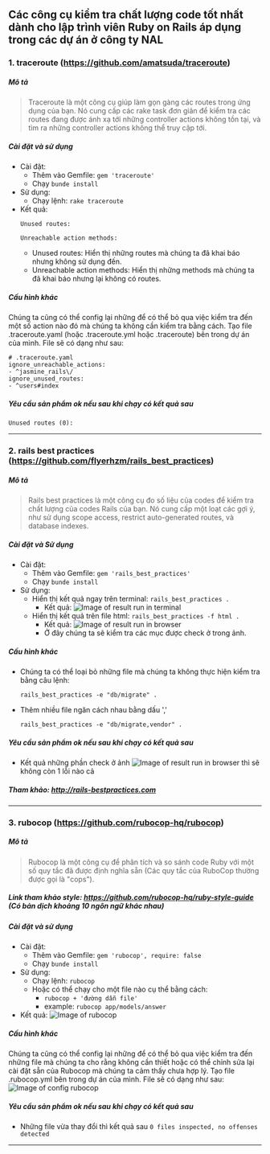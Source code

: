## Các công cụ kiểm tra chất lượng code tốt nhất dành cho lập trình viên Ruby on Rails áp dụng trong các dự án ở công ty NAL

### 1. traceroute (https://github.com/amatsuda/traceroute)
##### Mô tả
>  Traceroute là một công cụ giúp làm gọn gàng các routes trong ứng dụng của bạn. Nó cung cấp các rake task đơn giản để kiểm tra các routes đang được ánh xạ tới những controller actions không tồn tại, và tìm ra những controller actions không thể truy cập tới.
##### Cài đặt và sử dụng
- Cài đặt: 
  - Thêm vào Gemfile: ```gem 'traceroute'```
  - Chạy ```bunde install```
- Sử dụng:
  - Chạy lệnh: ```rake traceroute```
- Kết quả:
  ```
  Unused routes:

  Unreachable action methods:

  ```
  - Unused routes: Hiển thị những routes mà chúng ta đã khai báo nhưng không sử dụng đến.
  - Unreachable action methods: Hiển thị những methods mà chúng ta đã khai báo nhưng lại không có routes.
##### Cấu hình khác
Chúng ta cũng có thể config lại những để có thể bỏ qua việc kiểm tra đến một số action nào đó mà chúng ta không cần kiểm tra bằng cách. Tạo file .traceroute.yaml (hoặc .traceroute.yml hoặc .traceroute) bên trong dự án của mình.
File sẽ có dạng như sau:
  ```
  # .traceroute.yaml
  ignore_unreachable_actions:
  - ^jasmine_rails\/
  ignore_unused_routes:
  - ^users#index

  ```

##### Yêu cầu sản phẩm ok nếu sau khi chạy có kết quả sau
  ```
  Unused routes (0):

  ```
  ---------------------
  
### 2. rails best practices (https://github.com/flyerhzm/rails_best_practices)
##### Mô tả
>  Rails best practices là một công cụ đo số liệu của codes để kiểm tra chất lượng của codes Rails của bạn. Nó cung cấp một loạt các gợi ý, như sử dụng scope access, restrict auto-generated routes, và database indexes.
##### Cài đặt và Sử dụng
- Cài đặt: 
  - Thêm vào Gemfile: ```gem 'rails_best_practices'```
  - Chạy ```bunde install```
- Sử dụng:
  - Hiển thị kết quả ngay trên terminal:
  ```rails_best_practices .```
    - Kết quả:
    ![Image of result run in terminal](https://2.pik.vn/20194c705ab3-e3f3-49dd-94a9-b24c68304bca.png)
  - Hiển thị kết quả trên file html:
  ```rails_best_practices -f html .```
    - Kết quả:
    ![Image of result run in browser](https://2.pik.vn/20196ac41a1a-83f5-44d6-a060-d7503eb0fa64.png)
    - Ở đây chúng ta sẽ kiểm tra các mục được check ở trong ảnh.
##### Cấu hình khác
- Chúng ta có thể loại bỏ những file mà chúng ta không thực hiện kiểm tra bằng câu lệnh:
  ```
  rails_best_practices -e "db/migrate" .
  ```
- Thêm nhiều file ngăn cách nhau bằng dấu ','
  ```
  rails_best_practices -e "db/migrate,vendor" .
  ```

##### Yêu cầu sản phẩm ok nếu sau khi chạy có kết quả sau
- Kết quả những phần check ở ảnh
![Image of result run in browser](https://2.pik.vn/20196ac41a1a-83f5-44d6-a060-d7503eb0fa64.png)
thì sẽ không còn 1 lỗi nào cả
##### Tham khảo: http://rails-bestpractices.com
  ---------------------
### 3. rubocop (https://github.com/rubocop-hq/rubocop)
##### Mô tả
>  Rubocop là một công cụ để phân tích và so sánh code Ruby với một số quy tắc đã được định nghĩa sẵn (Các quy tắc của RuboCop thường được gọi là "cops").
##### Link tham khảo style: https://github.com/rubocop-hq/ruby-style-guide (Có bản dịch khoảng 10 ngôn ngữ khác nhau)
##### Cài đặt và sử dụng
- Cài đặt: 
  - Thêm vào Gemfile: ```gem 'rubocop', require: false```
  - Chạy ```bunde install```
- Sử dụng:
  - Chạy lệnh: ```rubocop```
  - Hoặc có thể chạy cho một file nào cụ thể bằng cách:
    - ```rubocop + 'đường dẫn file'```
    - example: ```rubocop app/models/answer```
- Kết quả:
  ![Image of rubocop](https://2.pik.vn/2019fa232ca6-d8a6-4d95-b362-a45ff69065ed.png)
##### Cấu hình khác
Chúng ta cũng có thể config lại những để có thể bỏ qua việc kiểm tra đến những file mà chúng ta cho rằng không cần thiết hoặc có thể chỉnh sửa lại cài đặt sẵn của Rubocop mà chúng ta cảm thấy chưa hợp lý. Tạo file .rubocop.yml bên trong dự án của mình.
File sẽ có dạng như sau:
 ![Image of config rubocop]( https://2.pik.vn/201949ac2c63-b4ae-48d4-980d-4e7dee326cb5.png)

##### Yêu cầu sản phẩm ok nếu sau khi chạy có kết quả sau
 - Những file vừa thay đổi thì kết quả sau ```0 files inspected, no offenses detected```
  ---------------------
